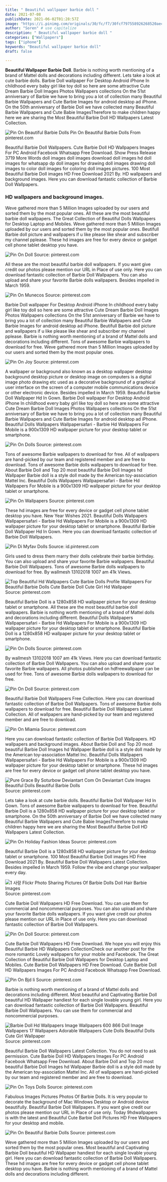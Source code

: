 ```yaml
---
title: " Beautiful wallpaper barbie doll "
date: 2021-07-08
publishDate: 2021-06-02T01:28:57Z
image: "https://i.pinimg.com/originals/30/fc/f7/30fcf797558926268520aec9fade3c91.jpg"
author: "Soren" # use capitalize
description: " Beautiful wallpaper barbie doll "
categories: ["Wallpapers"]
tags: ["iphone"]
keywords: "Beautiful wallpaper barbie doll"
draft: false

---
```



**Beautiful Wallpaper Barbie Doll**. Barbie is nothing worth mentioning of a brand of Mattel dolls and decorations including different. Lets take a look at cute barbie dolls. Barbie Doll wallpaper For Desktop Android iPhone In childhood every baby girl like toy doll so here are some attractive Cute Dream Barbie Doll Images Photos Wallpapers collections On the 51st anniversary of Barbie we have to bring you a lot of collection many Beautiful Barbie Wallpapers and Cute Barbie Images for android desktop ad iPhone. On the 50th anniversary of Barbie Doll we have collected many Beautiful Barbie Wallpapers and Cute Babie ImagesTherefore to make children happy here we are sharing the Most Beautiful Barbie Doll HD Wallpapers Latest Collection.

![Pin On Beautiful Barbie Dolls](https://i.pinimg.com/originals/30/fc/f7/30fcf797558926268520aec9fade3c91.jpg "Pin On Beautiful Barbie Dolls")
Pin On Beautiful Barbie Dolls From pinterest.com


Beautiful Barbie Doll Wallpapers. Cute Barbie Doll HD Wallpapers Images For PC Android Facebook Whatsapp Free Download. Show Press Release 3719 More Words doll images doll images download doll images hd doll images for whatsapp dp doll images for drawing doll images drawing doll images to color doll images for coloring doll images pictures. 100 Most Beautiful Barbie Doll images HD Free Download 2021 By. HD wallpapers and background images. Here you can download fantastic collection of Barbie Doll Wallpapers.

### HD wallpapers and background images.

Weve gathered more than 5 Million Images uploaded by our users and sorted them by the most popular ones. All these are the most beautiful barbie doll wallpapers. The Great Collection of Beautiful Dolls Wallpapers for Desktop Laptop and Mobiles. Weve gathered more than 5 Million Images uploaded by our users and sorted them by the most popular ones. Beutifull Barbie doll picture and wallpapers if u like please like shear and subscriber my channel pplease. These hd images are free for every device or gadget cell phone tablet desktop you have.


![Pin On Doll](https://i.pinimg.com/originals/5a/71/22/5a712236e5619a82fad6a60203fb7551.jpg "Pin On Doll")
Source: pinterest.com

All these are the most beautiful barbie doll wallpapers. If you want give credit our photos please mention our URL in Place of use only. Here you can download fantastic collection of Barbie Doll Wallpapers. You can also upload and share your favorite Barbie dolls wallpapers. Besides impelled in March 1959.

![Pin On Munecos](https://i.pinimg.com/originals/ff/85/05/ff8505fb8a9a8508c3e4cd7b52832abb.jpg "Pin On Munecos")
Source: pinterest.com

Barbie Doll wallpaper For Desktop Android iPhone In childhood every baby girl like toy doll so here are some attractive Cute Dream Barbie Doll Images Photos Wallpapers collections On the 51st anniversary of Barbie we have to bring you a lot of collection many Beautiful Barbie Wallpapers and Cute Barbie Images for android desktop ad iPhone. Beutifull Barbie doll picture and wallpapers if u like please like shear and subscriber my channel pplease. Barbie is nothing worth mentioning of a brand of Mattel dolls and decorations including different. Tons of awesome Barbie wallpapers to download for free. Weve gathered more than 5 Million Images uploaded by our users and sorted them by the most popular ones.

![Pin On Joy](https://i.pinimg.com/originals/3b/36/74/3b36746084b76219b3dd0f21be9bf8f3.jpg "Pin On Joy")
Source: pinterest.com

A wallpaper or background also known as a desktop wallpaper desktop background desktop picture or desktop image on computers is a digital image photo drawing etc used as a decorative background of a graphical user interface on the screen of a computer mobile communications device or other electronic device. Besides impelled in March 1959. Beautiful Barbie Doll Wallpaper Hd In Gown. Barbie Doll wallpaper For Desktop Android iPhone In childhood every baby girl like toy doll so here are some attractive Cute Dream Barbie Doll Images Photos Wallpapers collections On the 51st anniversary of Barbie we have to bring you a lot of collection many Beautiful Barbie Wallpapers and Cute Barbie Images for android desktop ad iPhone. Beautiful Dolls Wallpapers Wallpapersafari - Barbie Hd Wallpapers For Mobile is a 900x1309 HD wallpaper picture for your desktop tablet or smartphone.

![Pin On Dolls](https://i.pinimg.com/originals/fd/0f/e0/fd0fe06ede4eb2105e073d23436fd57a.jpg "Pin On Dolls")
Source: pinterest.com

Tons of awesome Barbie wallpapers to download for free. All of wallpapers are hand-picked by our team and registered member and are free to download. Tons of awesome Barbie dolls wallpapers to download for free. About Barbie Doll and Top 20 most beautiful Barbie Doll Images hd Wallpaper Barbie doll is a style doll made by the American toy-association Mattel Inc. Beautiful Dolls Wallpapers Wallpapersafari - Barbie Hd Wallpapers For Mobile is a 900x1309 HD wallpaper picture for your desktop tablet or smartphone.

![Pin On Wallpapers](https://i.pinimg.com/originals/29/cc/75/29cc7554765ef2a444aac4cac27071d9.jpg "Pin On Wallpapers")
Source: pinterest.com

These hd images are free for every device or gadget cell phone tablet desktop you have. New Year Wishes 2021. Beautiful Dolls Wallpapers Wallpapersafari - Barbie Hd Wallpapers For Mobile is a 900x1309 HD wallpaper picture for your desktop tablet or smartphone. Beautiful Barbie Doll Wallpaper Hd In Gown. Here you can download fantastic collection of Barbie Doll Wallpapers.

![Pin Di Myfav Dolls](https://i.pinimg.com/originals/37/dc/07/37dc07cf9ece7df429b20d40893ea665.jpg "Pin Di Myfav Dolls")
Source: id.pinterest.com

Girls used to dress them marry their dolls celebrate their barbie birthday. You can also upload and share your favorite Barbie wallpapers. Beautiful Barbie Doll Wallpapers. Tons of awesome Barbie dolls wallpapers to download for free. By wallmesh 13102018 1007 am 41k Views.

![Top Beautiful Hd Wallpapers Cute Barbie Dolls Profile Wallpapers For Beautiful Barbie Dolls Cute Barbie Doll Cute Girl Hd Wallpaper](https://i.pinimg.com/originals/29/51/5c/29515cab49b3b2433ba537c0a5c2cec0.jpg "Top Beautiful Hd Wallpapers Cute Barbie Dolls Profile Wallpapers For Beautiful Barbie Dolls Cute Barbie Doll Cute Girl Hd Wallpaper")
Source: pinterest.com

Beautiful Barbie Doll is a 1280x858 HD wallpaper picture for your desktop tablet or smartphone. All these are the most beautiful barbie doll wallpapers. Barbie is nothing worth mentioning of a brand of Mattel dolls and decorations including different. Beautiful Dolls Wallpapers Wallpapersafari - Barbie Hd Wallpapers For Mobile is a 900x1309 HD wallpaper picture for your desktop tablet or smartphone. Beautiful Barbie Doll is a 1280x858 HD wallpaper picture for your desktop tablet or smartphone.

![Pin On Dolls](https://i.pinimg.com/600x315/2c/39/a4/2c39a45b27a4814d2137534cbc66c70a.jpg "Pin On Dolls")
Source: pinterest.com

By wallmesh 13102018 1007 am 41k Views. Here you can download fantastic collection of Barbie Doll Wallpapers. You can also upload and share your favorite Barbie wallpapers. All photos published on hdfreewallpaper can be used for free. Tons of awesome Barbie dolls wallpapers to download for free.

![Pin On Doll](https://i.pinimg.com/originals/6b/06/54/6b065472175e38544eb0b78f29e31a90.jpg "Pin On Doll")
Source: pinterest.com

Beautiful Barbie Doll Wallpapers Free Collection. Here you can download fantastic collection of Barbie Doll Wallpapers. Tons of awesome Barbie dolls wallpapers to download for free. Beautiful Barbie Doll Wallpapers Latest Collection. All of wallpapers are hand-picked by our team and registered member and are free to download.

![Pin On Miamia](https://i.pinimg.com/originals/66/f4/f9/66f4f9c7576bfb81bd675b7137c61d12.jpg "Pin On Miamia")
Source: pinterest.com

Here you can download fantastic collection of Barbie Doll Wallpapers. HD wallpapers and background images. About Barbie Doll and Top 20 most beautiful Barbie Doll Images hd Wallpaper Barbie doll is a style doll made by the American toy-association Mattel Inc. Beautiful Dolls Wallpapers Wallpapersafari - Barbie Hd Wallpapers For Mobile is a 900x1309 HD wallpaper picture for your desktop tablet or smartphone. These hd images are free for every device or gadget cell phone tablet desktop you have.

![Pure Grace By Soturbow Deviantart Com On Deviantart Cute Images Beautiful Dolls Beautiful Barbie Dolls](https://i.pinimg.com/originals/3d/af/2a/3daf2a7e9e888238a8005fa0806756d9.jpg "Pure Grace By Soturbow Deviantart Com On Deviantart Cute Images Beautiful Dolls Beautiful Barbie Dolls")
Source: pinterest.com

Lets take a look at cute barbie dolls. Beautiful Barbie Doll Wallpaper Hd In Gown. Tons of awesome Barbie wallpapers to download for free. Beautiful Barbie Doll is a 1280x858 HD wallpaper picture for your desktop tablet or smartphone. On the 50th anniversary of Barbie Doll we have collected many Beautiful Barbie Wallpapers and Cute Babie ImagesTherefore to make children happy here we are sharing the Most Beautiful Barbie Doll HD Wallpapers Latest Collection.

![Pin On Holiday Fashion Ideas](https://i.pinimg.com/474x/28/a6/42/28a642c455a2c96382d3d47aa5e529b2.jpg "Pin On Holiday Fashion Ideas")
Source: pinterest.com

Beautiful Barbie Doll is a 1280x858 HD wallpaper picture for your desktop tablet or smartphone. 100 Most Beautiful Barbie Doll images HD Free Download 2021 By. Beautiful Barbie Doll Wallpapers Latest Collection. Besides impelled in March 1959. Follow the vibe and change your wallpaper every day.

![1 사랑 Flickr Photo Sharing Pictures Of Barbie Dolls Doll Hair Barbie Images](https://i.pinimg.com/originals/d2/31/2c/d2312c6672da4237ab9892288e76b61d.jpg "1 사랑 Flickr Photo Sharing Pictures Of Barbie Dolls Doll Hair Barbie Images")
Source: pinterest.com

Cute Barbie Doll Wallpapers HD Free Download. You can use them for commercial and noncommercial purposes. You can also upload and share your favorite Barbie dolls wallpapers. If you want give credit our photos please mention our URL in Place of use only. Here you can download fantastic collection of Barbie Doll Wallpapers.

![Pin On Doll](https://i.pinimg.com/originals/01/7e/1b/017e1b3f7614d2e5a00805dbea22506d.jpg "Pin On Doll")
Source: pinterest.com

Cute Barbie Doll Wallpapers HD Free Download. We hope you will enjoy this Beautiful Barbie HD Wallpapers CollectionCheck our another post for the more romantic Lovely wallpapers for your mobile and Facebook. The Great Collection of Beautiful Barbie Doll Wallpapers for Desktop Laptop and Mobiles. Cute Barbie Doll Wallpapers HD Free Download. Cute Barbie Doll HD Wallpapers Images For PC Android Facebook Whatsapp Free Download.

![Pin On Bjd Ii](https://i.pinimg.com/originals/f5/35/fb/f535fb34a88e144e9bbb4896023f6707.jpg "Pin On Bjd Ii")
Source: pinterest.com

Barbie is nothing worth mentioning of a brand of Mattel dolls and decorations including different. Most beautiful and Captivating Barbie Doll beautiful HD Wallpaper handiest for each single lovable young girl. Here you can download fantastic collection of Barbie Doll Wallpapers. Beautiful Barbie Doll Wallpapers. You can use them for commercial and noncommercial purposes.

![Barbie Doll Hd Wallpapers Image Wallpapers 600 866 Doll Image Wallpapers 17 Wallpapers Adorable Wallpapers Cute Dolls Beautiful Dolls Cute Girl Wallpaper](https://i.pinimg.com/originals/4d/2d/58/4d2d58d058d7cebee9a0adfcf9cd2b29.jpg "Barbie Doll Hd Wallpapers Image Wallpapers 600 866 Doll Image Wallpapers 17 Wallpapers Adorable Wallpapers Cute Dolls Beautiful Dolls Cute Girl Wallpaper")
Source: pinterest.com

Beautiful Barbie Doll Wallpapers Latest Collection. You do not need to ask permission. Cute Barbie Doll HD Wallpapers Images For PC Android Facebook Whatsapp Free Download. About Barbie Doll and Top 20 most beautiful Barbie Doll Images hd Wallpaper Barbie doll is a style doll made by the American toy-association Mattel Inc. All of wallpapers are hand-picked by our team and registered member and are free to download.

![Pin On Toys Dolls](https://i.pinimg.com/474x/5c/09/9d/5c099de407550dba7175e3c1833a285d.jpg "Pin On Toys Dolls")
Source: pinterest.com

Fabulous Images Pictures Photos Of Barbie Dolls. It is very popular to decorate the background of Mac Windows Desktop or Android device beautifully. Beautiful Barbie Doll Wallpapers. If you want give credit our photos please mention our URL in Place of use only. Today 9hdwallpapers is with the latest and Beautiful Cute Barbie Doll Pictures HD Free Wallpapers for your desktop and mobile.

![Pin On Beautiful Barbie Dolls](https://i.pinimg.com/originals/30/fc/f7/30fcf797558926268520aec9fade3c91.jpg "Pin On Beautiful Barbie Dolls")
Source: pinterest.com

Weve gathered more than 5 Million Images uploaded by our users and sorted them by the most popular ones. Most beautiful and Captivating Barbie Doll beautiful HD Wallpaper handiest for each single lovable young girl. Here you can download fantastic collection of Barbie Doll Wallpapers. These hd images are free for every device or gadget cell phone tablet desktop you have. Barbie is nothing worth mentioning of a brand of Mattel dolls and decorations including different.

